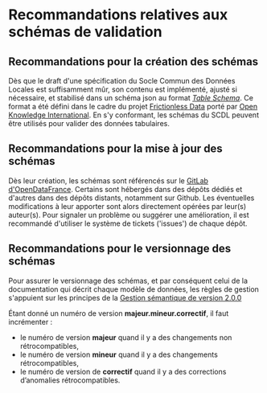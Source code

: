 # Recommandations relatives aux schémas de validation

## Recommandations pour la création des schémas

Dès que le draft d'une spécification du Socle Commun des Données Locales est suffisamment mûr, son contenu est implémenté, ajusté si nécessaire, et stabilisé dans un schéma json au format [_Table Schema_](https://frictionlessdata.io/specs/table-schema/). Ce format a été défini dans le cadre du projet [Frictionless Data](https://frictionlessdata.io/) porté par [Open Knowledge International](https://okfn.org/). En s'y conformant, les schémas du SCDL peuvent être utilisés pour valider des données tabulaires.

## Recommandations pour la mise à jour des schémas

Dès leur création, les schémas sont référencés sur le [GitLab d'OpenDataFrance](https://git.opendatafrance.net/scdl). Certains sont hébergés dans des dépôts dédiés et d'autres dans des dépôts distants, notamment sur Github. Les éventuelles modifications à leur apporter sont alors directement opérées par leur\(s\) auteur\(s\). Pour signaler un problème ou suggérer une amélioration, il est recommandé d'utiliser le système de tickets \('issues'\) de chaque dépôt.

## Recommandations pour le versionnage des schémas

Pour assurer le versionnage des schémas, et par conséquent celui de la documentation qui décrit chaque modèle de données, les règles de gestion s'appuient sur les principes de la [Gestion sémantique de version 2.0.0](https://semver.org/lang/fr/)

Étant donné un numéro de version **majeur.mineur.correctif**, il faut incrémenter :

* le numéro de version **majeur** quand il y a des changements non rétrocompatibles,
* le numéro de version **mineur** quand il y a des changements rétrocompatibles,
* le numéro de version de **correctif** quand il y a des corrections d’anomalies rétrocompatibles.

